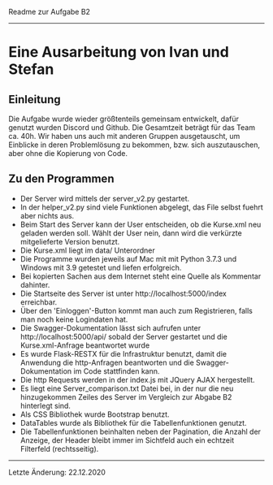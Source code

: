 Readme zur Aufgabe B2

---

Eine Ausarbeitung von Ivan und Stefan
===============================================

Einleitung
--------
Die Aufgabe wurde wieder größtenteils gemeinsam entwickelt, dafür genutzt wurden Discord und Github. Die Gesamtzeit beträgt für das Team ca. 40h.
Wir haben uns auch mit anderen Gruppen ausgetauscht, um Einblicke in deren Problemlösung zu bekommen, bzw. sich auszutauschen, aber ohne die Kopierung von Code.

Zu den Programmen
--------
- Der Server wird mittels der server_v2.py gestartet.
- In der helper_v2.py sind viele Funktionen abgelegt, das File selbst fuehrt aber nichts aus.
- Beim Start des Server kann der User entscheiden, ob die Kurse.xml neu geladen werden soll. Wählt der User nein, dann wird die verkürzte mitgelieferte Version benutzt.
- Die Kurse.xml liegt im data/ Unterordner
- Die Programme wurden jeweils auf Mac mit mit Python 3.7.3 und Windows mit 3.9 getestet und liefen erfolgreich.
- Bei kopierten Sachen aus dem Internet steht eine Quelle als Kommentar dahinter.
- Die Startseite des Server ist unter http://localhost:5000/index erreichbar.
- Über den 'Einloggen'-Button kommt man auch zum Registrieren, falls man noch keine Logindaten hat.
- Die Swagger-Dokumentation lässt sich aufrufen unter http://localhost:5000/api/ sobald der Server gestartet und die Kurse.xml-Anfrage beantwortet wurde
- Es wurde Flask-RESTX für die Infrastruktur benutzt, damit die Anwendung die http-Anfragen beantworten und die Swagger-Dokumentation im Code stattfinden kann.
- Die http Requests werden in der index.js mit JQuery AJAX hergestellt.
- Es liegt eine Server_comparison.txt Datei bei, in der nur die neu hinzugekommen Zeiles des Server im Vergleich zur Abgabe B2 hinterlegt sind.
- Als CSS Bibliothek wurde Bootstrap benutzt.
- DataTables wurde als Bibliothek für die Tabellenfunktionen genutzt.
- Die Tabellenfunktionen beinhalten neben der Pagination, die Anzahl der Anzeige, der Header bleibt immer im Sichtfeld auch ein echtzeit Filterfeld (rechtsseitig).


---
Letzte Änderung: 22.12.2020
